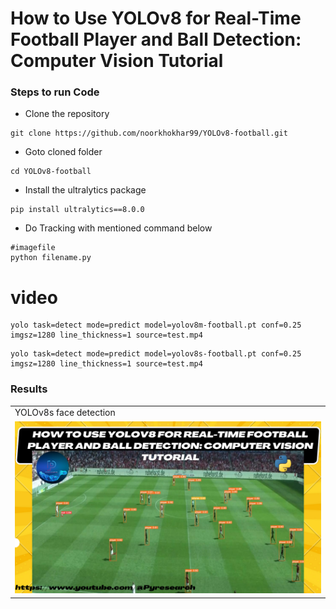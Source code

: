 # How to Use YOLOv8 for Real-Time Football Player and Ball Detection: Computer Vision Tutorial



### Steps to run Code

- Clone the repository
```
git clone https://github.com/noorkhokhar99/YOLOv8-football.git
```

- Goto cloned folder
```
cd YOLOv8-football
```

- Install the ultralytics package
```
pip install ultralytics==8.0.0
```

- Do Tracking with mentioned command below
```
#imagefile
python filename.py
```
# video 
```
yolo task=detect mode=predict model=yolov8m-football.pt conf=0.25 imgsz=1280 line_thickness=1 source=test.mp4
```
```
yolo task=detect mode=predict model=yolov8s-football.pt conf=0.25 imgsz=1280 line_thickness=1 source=test.mp4
```
### Results
<table>
  <tr>
    <td>YOLOv8s face detection</td>
  </tr>
  <tr>
    <td><img src="https://github.com/noorkhokhar99/YOLOv8-football/blob/main/How%20to%20Use%20YOLOv8%20for%20Real-Time%20Football%20Player%20and%20Ball%20Detection%20Computer%20Vision%20Tutorial.png"></td>
  </tr>
 </table>
